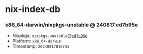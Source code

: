 # nix-index-db
### x86_64-darwin/nixpkgs-unstable @ 240817.cd7b95e
- Nixpkgs: `nixpkgs-unstable`@[`cd7b95e`](https://github.com/NixOS/nixpkgs/commit/cd7b95ee3725af7113bacbce91dd6549cee58ca5)
- Platform: `x86_64-darwin`
- Timestamp: `20240817010741`
